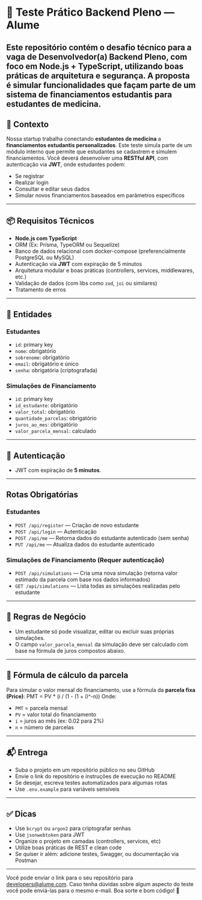 # :test_tube: Teste Prático Backend Pleno — Alume
Este repositório contém o desafio técnico para a vaga de **Desenvolvedor(a) Backend Pleno**, com foco em **Node.js + TypeScript**, utilizando boas práticas de arquitetura e segurança. A proposta é simular funcionalidades que façam parte de um sistema de **financiamentos estudantis para estudantes de medicina**.
---
## :brain: Contexto
Nossa startup trabalha conectando **estudantes de medicina** a **financiamentos estudantis personalizados**. Este teste simula parte de um módulo interno que permite que estudantes se cadastrem e simulem financiamentos.
Você deverá desenvolver uma **RESTful API**, com autenticação via **JWT**, onde estudantes podem:
- Se registrar
- Realizar login
- Consultar e editar seus dados
- Simular novos financiamentos baseados em parâmetros específicos
---
## :package: Requisitos Técnicos
- **Node.js com TypeScript**
- ORM (Ex: Prisma, TypeORM ou Sequelize)
- Banco de dados relacional com docker-compose (preferencialmente PostgreSQL ou MySQL)
- Autenticação via **JWT** com expiração de 5 minutos
- Arquitetura modular e boas práticas (controllers, services, middlewares, etc.)
- Validação de dados (com libs como `zod`, `joi` ou similares)
- Tratamento de erros
---
## :standing_person: Entidades
### Estudantes
- `id`: primary key
- `nome`: obrigatório
- `sobrenome`: obrigatório
- `email`: obrigatório e único
- `senha`: obrigatória (criptografada)
### Simulações de Financiamento
- `id`: primary key
- `id_estudante`: obrigatório
- `valor_total`: obrigatório
- `quantidade_parcelas`: obrigatório
- `juros_ao_mes`: obrigatório
- `valor_parcela_mensal`: calculado
---
## :closed_lock_with_key: Autenticação
- JWT com expiração de **5 minutos**.
---
## Rotas Obrigatórias
### Estudantes
- `POST /api/register` — Criação de novo estudante
- `POST /api/login` — Autenticação
- `POST /api/me` — Retorna dados do estudante autenticado (sem senha)
- `PUT /api/me` — Atualiza dados do estudante autenticado
### Simulações de Financiamento (Requer autenticação)
- `POST /api/simulations` — Cria uma nova simulação (retorna valor estimado da parcela com base nos dados informados)
- `GET /api/simulations` — Lista todas as simulações realizadas pelo estudante
---
## :brain: Regras de Negócio
- Um estudante só pode visualizar, editar ou excluir suas próprias simulações.
- O campo `valor_parcela_mensal` da simulação deve ser calculado com base na fórmula de juros compostos abaixo.
---
## :abacus: Fórmula de cálculo da parcela
Para simular o valor mensal do financiamento, use a fórmula da **parcela fixa (Price)**:
PMT = PV * (i / (1 - (1 + i)^-n))
Onde:
- `PMT` = parcela mensal
- `PV` = valor total do financiamento
- `i` = juros ao mês (ex: 0.02 para 2%)
- `n` = número de parcelas
---
## :mailbox_with_mail: Entrega
- Suba o projeto em um repositório público no seu GitHub
- Envie o link do repositório e instruções de execução no README
- Se desejar, escreva testes automatizados para algumas rotas
- Use `.env.example` para variáveis sensíveis
---
## :white_check_mark: Dicas
- Use `bcrypt` ou `argon2` para criptografar senhas
- Use `jsonwebtoken` para JWT
- Organize o projeto em camadas (controllers, services, etc)
- Utilize boas práticas de REST e clean code
- Se quiser ir além: adicione testes, Swagger, ou documentação via Postman
---
Você pode enviar o link para o seu repositório para developers@alume.com. Caso tenha dúvidas sobre algum aspecto do teste você pode enviá-las para o mesmo e-mail.
Boa sorte e bom código! :rocket: